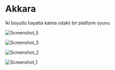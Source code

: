 # Akkara
İki boyutlu hayatta kalma odaklı bir platform oyunu

![Screenshot_5](https://github.com/adilbsahin/Akkara/assets/96746077/c804031e-29af-4bb6-88ab-8a50c35c4855)

![Screenshot_3](https://github.com/adilbsahin/Akkara/assets/96746077/e7df2f9e-e233-4b68-bebb-fa5c569f4336)

![Screenshot_2](https://github.com/adilbsahin/Akkara/assets/96746077/cb0a896b-09f4-4b64-91a5-94fc842e2005)

![Screenshot_1](https://github.com/adilbsahin/Akkara/assets/96746077/61f6b516-5b89-4ac0-88cc-e3a332a2167d)
